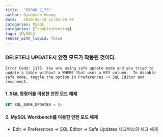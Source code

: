 ```yaml
---
title:  "ERROR 1175"
author: Gyuhyeon Hwang
date:   2020-06-10 21:03:58 +9
categories: MySQL
categories: [Troubleshooting]
tags: [MySQL]
render_with_liquid: false
---
```


### DELETE나 UPDATE시 안전 모드가 작동된 것이다.
`Error Code: 1175. You are using safe update mode and you tried to update a table without a WHERE that uses a KEY column.  To disable safe mode, toggle the option in Preferences -> SQL Editor and reconnect.`

#### 1. SQL 명령어를 이용한 안전 모드 해제
```SQL
SET SQL_SAFE_UPDATES = 0;
```

#### 2. MySQL Workbench를 이용한 안전 모드 해제
* Edit -> Preferences -> SQL Editor -> Safe Updates 체크박스의 체크 해제